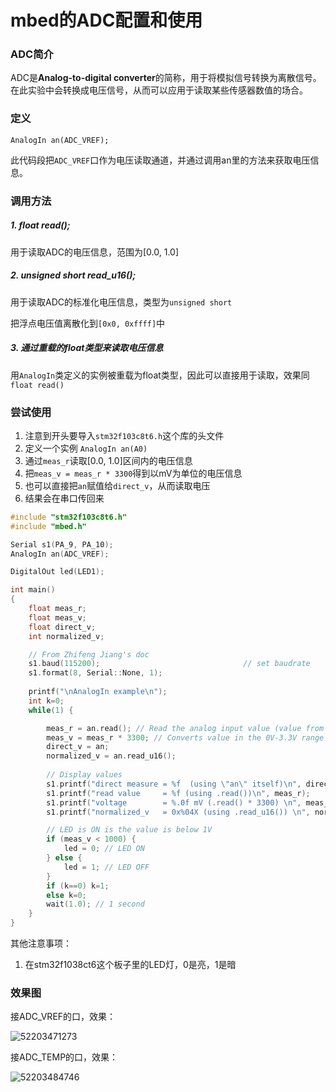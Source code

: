 # mbed的ADC配置和使用

### ADC简介

ADC是**Analog-to-digital converter**的简称，用于将模拟信号转换为离散信号。在此实验中会转换成电压信号，从而可以应用于读取某些传感器数值的场合。



### 定义

`AnalogIn an(ADC_VREF);`

此代码段把`ADC_VREF`口作为电压读取通道，并通过调用an里的方法来获取电压信息。



### 调用方法

##### 1. float read();  

用于读取ADC的电压信息，范围为[0.0, 1.0]

##### 2. unsigned short read_u16();

用于读取ADC的标准化电压信息，类型为`unsigned short`

把浮点电压值离散化到`[0x0, 0xffff]`中

##### 3. 通过重载的float类型来读取电压信息

用`AnalogIn`类定义的实例被重载为float类型，因此可以直接用于读取，效果同`float read()`



### 尝试使用

1. 注意到开头要导入`stm32f103c8t6.h`这个库的头文件
2. 定义一个实例 `AnalogIn an(A0)`
3. 通过`meas_r`读取[0.0, 1.0]区间内的电压信息
4. 把`meas_v = meas_r * 3300`得到以mV为单位的电压信息
5. 也可以直接把`an`赋值给`direct_v`，从而读取电压
6. 结果会在串口传回来

```c
#include "stm32f103c8t6.h"
#include "mbed.h"

Serial s1(PA_9, PA_10);	
AnalogIn an(ADC_VREF);

DigitalOut led(LED1);

int main()
{
    float meas_r;
    float meas_v;
    float direct_v;
    int normalized_v;

    // From Zhifeng Jiang's doc
    s1.baud(115200);								// set baudrate
    s1.format(8, Serial::None, 1);	
    
    printf("\nAnalogIn example\n");
    int k=0;
    while(1) {

        meas_r = an.read(); // Read the analog input value (value from 0.0 to 1.0 = full ADC conversion range)
        meas_v = meas_r * 3300; // Converts value in the 0V-3.3V range
        direct_v = an;
        normalized_v = an.read_u16();
        
        // Display values
        s1.printf("direct measure = %f  (using \"an\" itself)\n", direct_v); 
        s1.printf("read value     = %f (using .read())\n", meas_r);
        s1.printf("voltage        = %.0f mV (.read() * 3300) \n", meas_v);
        s1.printf("normalized_v   = 0x%04X (using .read_u16()) \n", normalized_v);

        // LED is ON is the value is below 1V
        if (meas_v < 1000) {
            led = 0; // LED ON
        } else {
            led = 1; // LED OFF
        }
        if (k==0) k=1;
        else k=0;
        wait(1.0); // 1 second
    }
}
```



其他注意事项：

1. 在stm32f1038ct6这个板子里的LED灯，0是亮，1是暗



### 效果图

接ADC_VREF的口，效果：

![52203471273](img_ADC/ADC_VREF.png)

接ADC_TEMP的口，效果：

![52203484746](img_ADC/ADC_TEMP.png)